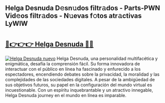 ## Helga Desnuda D𝚎sn𝚞dos filtr𝚊dos - Parts-PWN Vid𝚎os filtr𝚊dos - N𝚞evas f𝚘tos atr𝚊ctivas LyWlW

# <h2><a href="http://mb8ojct.tromn.icu/?c=Helga+Desnuda">🔗👉👉👉 Helga Desnuda 🔗🔗</a></h2>

[![Helga Desnuda nuevo](https://i.imgur.com/pEAQMta.gif)](http://mb8ojct.tromn.icu/?c=Helga+Desnuda)
Helga Desnuda, una personalidad multifacética y enigmática, desafía la comprensión fácil. Su forma innovadora de interactuar con el público en línea ha fascinado y enfurecido a los espectadores, encendiendo debates sobre la privacidad, la moralidad y las complejidades de las sociedades digitales. A pesar de la ambigüedad de sus objetivos futuros, su papel en la configuración del mundo virtual es incuestionable. Con un espíritu inquebrantable y un atractivo innegable, Helga Desnuda journey en el mundo en línea es imparable.
